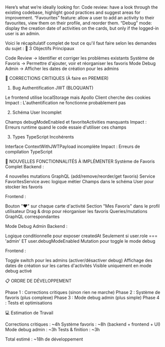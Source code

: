 Here’s what we’re ideally looking for:
Code review: have a look through the existing codebase, highlight good practices and suggest areas for improvement.
“Favourites” feature: allow a user to add an activity to their favourites, view them on their profile, and reorder them.
“Debug” mode: display the creation date of activities on the cards, but only if the logged-in user is an admin.

Voici le récapitulatif complet de tout ce qu'il faut faire selon les demandes du sujet :
🎯 3 Objectifs Principaux

Code Review → Identifier et corriger les problèmes existants
Système de Favoris → Permettre d'ajouter, voir et réorganiser les favoris
Mode Debug Admin → Afficher les dates de création pour les admins

🚨 CORRECTIONS CRITIQUES (À faire en PREMIER)
1. Bug Authentification JWT (BLOQUANT)

Le frontend utilise localStorage mais Apollo Client cherche des cookies
Impact : L'authentification ne fonctionne probablement pas

2. Schéma User Incomplet

Champs debugModeEnabled et favoriteActivities manquants
Impact : Erreurs runtime quand le code essaie d'utiliser ces champs

3. Types TypeScript Incohérents

Interface ContextWithJWTPayload incomplète
Impact : Erreurs de compilation TypeScript

🎯 NOUVELLES FONCTIONNALITÉS À IMPLÉMENTER
Système de Favoris Complet
Backend :

4 nouvelles mutations GraphQL (add/remove/reorder/get favoris)
Service FavoritesService avec logique métier
Champs dans le schéma User pour stocker les favoris

Frontend :

Bouton "♥" sur chaque carte d'activité
Section "Mes Favoris" dans le profil utilisateur
Drag & drop pour réorganiser les favoris
Queries/mutations GraphQL correspondantes

Mode Debug Admin
Backend :

Logique conditionnelle pour exposer createdAt
Seulement si user.role === 'admin' ET user.debugModeEnabled
Mutation pour toggle le mode debug

Frontend :

Toggle switch pour les admins (activer/désactiver debug)
Affichage des dates de création sur les cartes d'activités
Visible uniquement en mode debug activé

📋 ORDRE DE DÉVELOPPEMENT

Phase 1 : Corrections critiques (sinon rien ne marche)
Phase 2 : Système de favoris (plus complexe)
Phase 3 : Mode debug admin (plus simple)
Phase 4 : Tests et optimisations

💻 Estimation de Travail

Corrections critiques : ~4h
Système favoris : ~8h (backend + frontend + UI)
Mode debug admin : ~3h
Tests & finition : ~3h

Total estimé : ~18h de développement